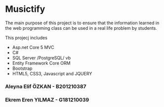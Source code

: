 # Musictify


The main purpose of this project is to ensure that the information learned in the web programming class can be used in a real life problem by students. 

This projecj includes 

- Asp.net Core 5 MVC
- C#
- SQL Server /PostgreSQL/ vb
- Entity Framework Core ORM
- Bootstrap 
- HTML5, CSS3, Javascript and JQUERY


### Aleyna Elif ÖZKAN - B201210387 
### Ekrem Eren YILMAZ - G181210039 
